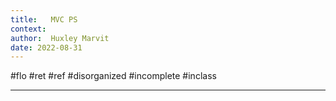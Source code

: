 ```yaml
---
title:   MVC PS
context: 
author:  Huxley Marvit
date: 2022-08-31
---
```


#flo #ret #ref
#disorganized #incomplete
#inclass 

***

